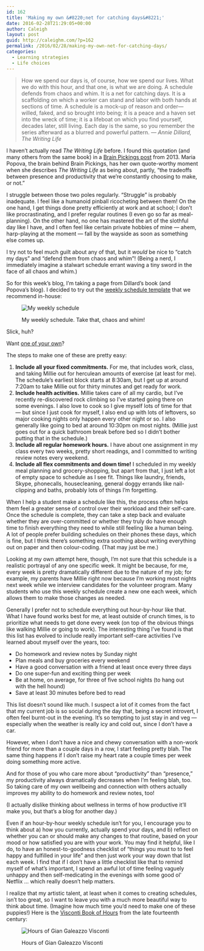 ```yaml
---
id: 162
title: 'Making my own &#8220;net for catching days&#8221;'
date: 2016-02-28T21:29:05+00:00
author: Caleigh
layout: post
guid: http://caleighm.com/?p=162
permalink: /2016/02/28/making-my-own-net-for-catching-days/
categories:
  - Learning strategies
  - Life choices
---
```

> How we spend our days is, of course, how we spend our lives. What we do with this hour, and that one, is what we are doing. A schedule defends from chaos and whim. It is a net for catching days. It is a scaffolding on which a worker can stand and labor with both hands at sections of time. A schedule is a mock-up of reason and order—willed, faked, and so brought into being; it is a peace and a haven set into the wreck of time; it is a lifeboat on which you find yourself, decades later, still living. Each day is the same, so you remember the series afterward as a blurred and powerful pattern. <cite>&#8212; Annie Dillard, <em>The Writing Life</em></cite>

I haven&#8217;t actually read _The Writing Life_ before. I found this quotation (and many others from the same book) in a [Brain Pickings post](https://www.brainpickings.org/2013/06/07/annie-dillard-the-writing-life-1/) from 2013. Maria Popova, the brain behind Brain Pickings, has her own quote-worthy moment when she describes _The Writing Life_ as being about, partly, &#8220;the tradeoffs between presence and productivity that we’re constantly choosing to make, or not.&#8221;

I struggle between those two poles regularly. &#8220;Struggle&#8221; is probably inadequate. I feel like a humanoid pinball ricocheting between them! On the one hand, I get things done pretty efficiently at work and at school; I don&#8217;t like procrastinating, and I prefer regular routines (I even go so far as meal-planning). On the other hand, no one has mastered the art of the slothful day like I have, and I often feel like certain private hobbies of mine &#8212; ahem, harp-playing at the moment &#8212; fall by the wayside as soon as something else comes up.

I try not to feel much guilt about any of that, but it _would_ be nice to &#8220;catch my days&#8221; and &#8220;defend them from chaos and whim&#8221;! (Being a nerd, I immediately imagine a stalwart schedule errant waving a tiny sword in the face of all chaos and whim.)

So for this week&#8217;s blog, I&#8217;m taking a page from Dillard&#8217;s book (and Popova&#8217;s blog). I decided to try out the [weekly schedule template](http://sass.queensu.ca/learningstrategies/wp-content/uploads/sites/2/2013/09/Weekly-schedule.pdf) that we recommend in-house:<figure id="attachment_163" style="width: 3264px" class="wp-caption alignnone">

<img class="size-full wp-image-163" src="http://i1.wp.com/caleighm.com/wp-content/uploads/2016/02/FullSizeRender.jpg?fit=600%2C450" alt="My weekly schedule" srcset="http://i1.wp.com/caleighm.com/wp-content/uploads/2016/02/FullSizeRender.jpg?w=3264 3264w, http://i1.wp.com/caleighm.com/wp-content/uploads/2016/02/FullSizeRender.jpg?resize=300%2C225 300w, http://i1.wp.com/caleighm.com/wp-content/uploads/2016/02/FullSizeRender.jpg?resize=768%2C576 768w, http://i1.wp.com/caleighm.com/wp-content/uploads/2016/02/FullSizeRender.jpg?resize=1024%2C768 1024w" sizes="(max-width: 3264px) 100vw, 3264px" data-recalc-dims="1" /><figcaption class="wp-caption-text">My weekly schedule. Take that, chaos and whim!</figcaption></figure> 

Slick, huh?

Want [one of your own](http://sass.queensu.ca/learningstrategies/wp-content/uploads/sites/2/2013/09/Weekly-schedule.pdf)?

The steps to make one of these are pretty easy:

  1. **Include all your fixed commitments.** For me, that includes work, class, and taking Millie out for herculean amounts of exercise (at least for me). The schedule&#8217;s earliest block starts at 8:30am, but I get up at around 7:20am to take Millie out for thirty minutes and get ready for work.
  2. **Include health activities.** Millie takes care of all my cardio, but I&#8217;ve recently re-discovered rock climbing so I&#8217;ve started going there on some evenings. I also love to cook so I give myself lots of time for that &#8212; but since I just cook for myself, I also end up with lots of leftovers, so major cooking nights only happen every other night or so. I also generally like going to bed at around 10:30pm on most nights. (Millie just goes out for a quick bathroom break before bed so I didn&#8217;t bother putting that in the schedule.)
  3. **Include all regular homework hours.** I have about one assignment in my class every two weeks, pretty short readings, and I committed to writing review notes every weekend.
  4. **Include all flex commitments and down time!** I scheduled in my weekly meal planning and grocery-shopping, but apart from that, I just left a lot of empty space to schedule as I see fit. Things like laundry, friends, Skype, phonecalls, housecleaning, general doggy errands like nail-clipping and baths, probably lots of things I&#8217;m forgetting.

When I help a student make a schedule like this, the process often helps them feel a greater sense of control over their workload and their self-care. Once the schedule is complete, they can take a step back and evaluate whether they are over-committed or whether they truly do have enough time to finish everything they need to while still feeling like a human being. A lot of people prefer building schedules on their phones these days, which is fine, but I think there&#8217;s something extra soothing about writing everything out on paper and then colour-coding. (That may just be me.)

Looking at my own attempt here, though, I&#8217;m not sure that this schedule is a realistic portrayal of any one specific week. It might be because, for me, every week is pretty dramatically different due to the nature of my job; for example, my parents have Millie right now because I&#8217;m working most nights next week while we interview candidates for the volunteer program. Many students who use this weekly schedule create a new one each week, which allows them to make those changes as needed.

Generally I prefer not to schedule everything out hour-by-hour like that. What I have found works best for me, at least outside of crunch times, is to prioritize what needs to get done every week (on top of the obvious things like walking Millie or going to work). The interesting thing I&#8217;ve found is that this list has evolved to include really important self-care activities I&#8217;ve learned about myself over the years, too:

  * Do homework and review notes by Sunday night
  * Plan meals and buy groceries every weekend
  * Have a good conversation with a friend at least once every three days
  * Do one super-fun and exciting thing per week
  * Be at home, on average, for three of five school nights (to hang out with the hell hound)
  * Save at least 30 minutes before bed to read

This list doesn&#8217;t sound like much. I suspect a lot of it comes from the fact that my current job is so social during the day that, being a secret introvert, I often feel burnt-out in the evening. It&#8217;s so tempting to just stay in and veg &#8212; especially when the weather is really icy and cold out, since I don&#8217;t have a car.

However, when I don&#8217;t have a nice and chewy conversation with a non-work friend for more than a couple days in a row, I start feeling pretty blah. The same thing happens if I don&#8217;t raise my heart rate a couple times per week doing something more active.

And for those of you who care more about &#8220;productivity&#8221; than &#8220;presence,&#8221; my productivity always dramatically decreases when I&#8217;m feeling blah, too. So taking care of my own wellbeing and connection with others actually improves my ability to do homework and review notes, too!

(I actually dislike thinking about wellness in terms of how productive it&#8217;ll make you, but that&#8217;s a blog for another day.)

Even if an hour-by-hour weekly schedule isn&#8217;t for you, I encourage you to think about a) how you currently, actually spend your days, and b) reflect on whether you can or should make any changes to that routine, based on your mood or how satisfied you are with your work. You may find it helpful, like I do, to have an honest-to-goodness checklist of &#8220;things you must to to feel happy and fulfilled in your life&#8221; and then just work your way down that list each week. I find that if I don&#8217;t have a little checklist like that to remind myself of what&#8217;s important, I spend an awful lot of time feeling vaguely unhappy and then self-medicating in the evenings with some good ol&#8217; Netflix &#8230; which really doesn&#8217;t help matters.

I realize that my artistic talent, at least when it comes to creating schedules, isn&#8217;t too great, so I want to leave you with a much more beautiful way to think about time. (Imagine how much time you&#8217;d need to make one of these puppies!) Here is the [Visconti Book of Hours](https://en.wikipedia.org/wiki/Hours_of_Gian_Galeazzo_Visconti) from the late fourteenth century:<figure id="attachment_164" style="width: 330px" class="wp-caption aligncenter">

<img class="size-full wp-image-164" src="http://i2.wp.com/caleighm.com/wp-content/uploads/2016/02/330px-Offiziolo_-_Leterno_e_gli_eremiti.jpg?fit=330%2C481" alt="Hours of Gian Galeazzo Visconti" srcset="http://i2.wp.com/caleighm.com/wp-content/uploads/2016/02/330px-Offiziolo_-_Leterno_e_gli_eremiti.jpg?w=330 330w, http://i2.wp.com/caleighm.com/wp-content/uploads/2016/02/330px-Offiziolo_-_Leterno_e_gli_eremiti.jpg?resize=206%2C300 206w" sizes="(max-width: 330px) 100vw, 330px" data-recalc-dims="1" /><figcaption class="wp-caption-text">Hours of Gian Galeazzo Visconti</figcaption></figure>